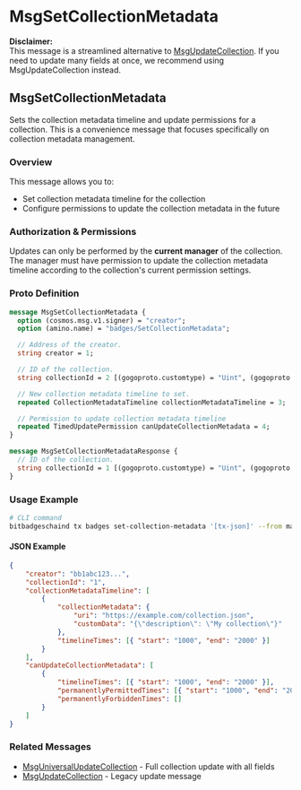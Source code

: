 # MsgSetCollectionMetadata

**Disclaimer:**\
This message is a streamlined alternative to [MsgUpdateCollection](broken-reference). If you need to update many fields at once, we recommend using MsgUpdateCollection instead.

## MsgSetCollectionMetadata

Sets the collection metadata timeline and update permissions for a collection. This is a convenience message that focuses specifically on collection metadata management.

### Overview

This message allows you to:

* Set collection metadata timeline for the collection
* Configure permissions to update the collection metadata in the future

### Authorization & Permissions

Updates can only be performed by the **current manager** of the collection. The manager must have permission to update the collection metadata timeline according to the collection's current permission settings.

### Proto Definition

```protobuf
message MsgSetCollectionMetadata {
  option (cosmos.msg.v1.signer) = "creator";
  option (amino.name) = "badges/SetCollectionMetadata";

  // Address of the creator.
  string creator = 1;

  // ID of the collection.
  string collectionId = 2 [(gogoproto.customtype) = "Uint", (gogoproto.nullable) = false];

  // New collection metadata timeline to set.
  repeated CollectionMetadataTimeline collectionMetadataTimeline = 3;

  // Permission to update collection metadata timeline
  repeated TimedUpdatePermission canUpdateCollectionMetadata = 4;
}

message MsgSetCollectionMetadataResponse {
  // ID of the collection.
  string collectionId = 1 [(gogoproto.customtype) = "Uint", (gogoproto.nullable) = false];
}
```

### Usage Example

```bash
# CLI command
bitbadgeschaind tx badges set-collection-metadata '[tx-json]' --from manager-key
```

#### JSON Example

```json
{
    "creator": "bb1abc123...",
    "collectionId": "1",
    "collectionMetadataTimeline": [
        {
            "collectionMetadata": {
                "uri": "https://example.com/collection.json",
                "customData": "{\"description\": \"My collection\"}"
            },
            "timelineTimes": [{ "start": "1000", "end": "2000" }]
        }
    ],
    "canUpdateCollectionMetadata": [
        {
            "timelineTimes": [{ "start": "1000", "end": "2000" }],
            "permanentlyPermittedTimes": [{ "start": "1000", "end": "2000" }],
            "permanentlyForbiddenTimes": []
        }
    ]
}
```

### Related Messages

* [MsgUniversalUpdateCollection](broken-reference) - Full collection update with all fields
* [MsgUpdateCollection](broken-reference) - Legacy update message
